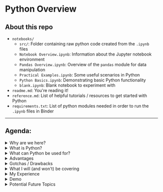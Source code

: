 # Python Overview 

## About this repo

- `notebooks/`
  - `src/`: Folder containing raw python code created from the `.ipynb` files
  - `Notebook Overview.ipynb`: Information about the Jupyter notebook environment
  - `Pandas Overview.ipynb`: Overview of the `pandas` module for data manipulation
  - `Practical Examples.ipynb`: Some useful scenarios in Python
  - `Python Basics.ipynb`: Demonstrating basic Python functionality
  - `blank.ipynb`: Blank notebook to experiment with
- `readme.md`: You're reading it!
- `reference.md`: List of helpful tutorials / resources to get started with Python
- `requirements.txt`: List of python modules needed in order to run the `.ipynb` files in Binder

---

## Agenda:

<details>
  <summary>Why are we here?</summary>

- UAT Process  
  - "Are the numbers in this table the same as another table"
  - AAs have been doing this in Excel
- I shared how I was doing it (Python) and there was some interest on my team to learn so I figured I'd see if anyone wanted to join.
</details>

<details>
  <summary>What is Python?</summary>
  
- General purpose programming language
- Readable and beginner friendly
- Free to use
- Common in data science / ml
</details>

<details>
  <summary>What can Python be used for?</summary>

- Manipulating data files (.csv, .xlsx, .json, .accdb, SQL DB)
- Solving equations / factoring / derivatives / integration
- Web scraping
- Trading stocks (dangerous)
- Automation
- Creating visualizations
</details>


<details>
  <summary>Advantages</summary>

- Batteries included
- Concise syntax
- OS neutral
  - Mac / Windows / Linux
- Popular language = active support community 
</details>

<details>
  <summary>Gotchas / Drawbacks </summary>

- "Slow" / difficult to manage memory
  - **Not an issue for the practical things I'll be outlining**
- Dynamically typed
  - Less explicit
</details>


<details>
  <summary>What I will (and won't) be covering</summary>

- Yes
  - Give you an idea of the types of problems Python can solve and be helpful with
  - Jupyter Notebook environment
  - Python basics
  - Rectangular data with `pandas`
  - Practical examples
  - Resources to learn more
- No
  - WhIcH oNe Is BeTtEr (R vs. SAS vs. Python)
  - Setting up a Python environment
  - Version control (git)
</details>


<details>
  <summary>My Experience</summary>

  - 3 / 4 years
  - Learned by doing
    - pdf scraper for WGI results
    - Recommender system
    - Bitcoin logger
  - Online resources (see `Reference`)
  - Not an expert and not a software developer
</details>

<details>
  <summary>Demo</summary>
  
- [![Binder](https://mybinder.org/badge_logo.svg)](https://mybinder.org/v2/gh/yoskovia/python_uat/HEAD)
</details>

<details>
  <summary>Potential Future Topics</summary>
  
- Version controlling notebooks
- sklearn
- statsmodels
- seaborn
- matplotlib
- BeautifulSoup
- Testing code with doctest

</details>

